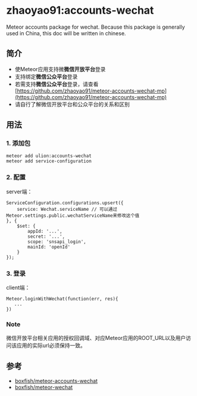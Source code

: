 # zhaoyao91:accounts-wechat
Meteor accounts package for wechat.
Because this package is generally used in China, this doc will be written in chinese.

## 简介
- 使Meteor应用支持微**微信开放平台**登录
- 支持绑定**微信公众平台**登录
- 若需支持**微信公众平台**登录，请查看[https://github.com/zhaoyao91/meteor-accounts-wechat-mp](https://github.com/zhaoyao91/meteor-accounts-wechat-mp)
- 请自行了解微信开放平台和公众平台的关系和区别

## 用法

### 1. 添加包
```
meteor add ulion:accounts-wechat
meteor add service-configuration
```

### 2. 配置
server端：
```
ServiceConfiguration.configurations.upsert({
    service: Wechat.serviceName // 可以通过Meteor.settings.public.wechatServiceName来修改这个值
}, {
    $set: {
        appId: '...',
        secret: '...',
        scope: 'snsapi_login',
        mainId: 'openId'
    }
});
```

### 3. 登录
client端：
```
Meteor.loginWithWechat(function(err, res){
   ...
})
```

### Note
微信开放平台相关应用的授权回调域、对应Meteor应用的ROOT_URL以及用户访问该应用的实际url必须保持一致。

## 参考
- [boxfish/meteor-accounts-wechat](https://github.com/boxfish/meteor-accounts-wechat/)
- [boxfish/meteor-wechat](https://github.com/boxfish/meteor-wechat/)
